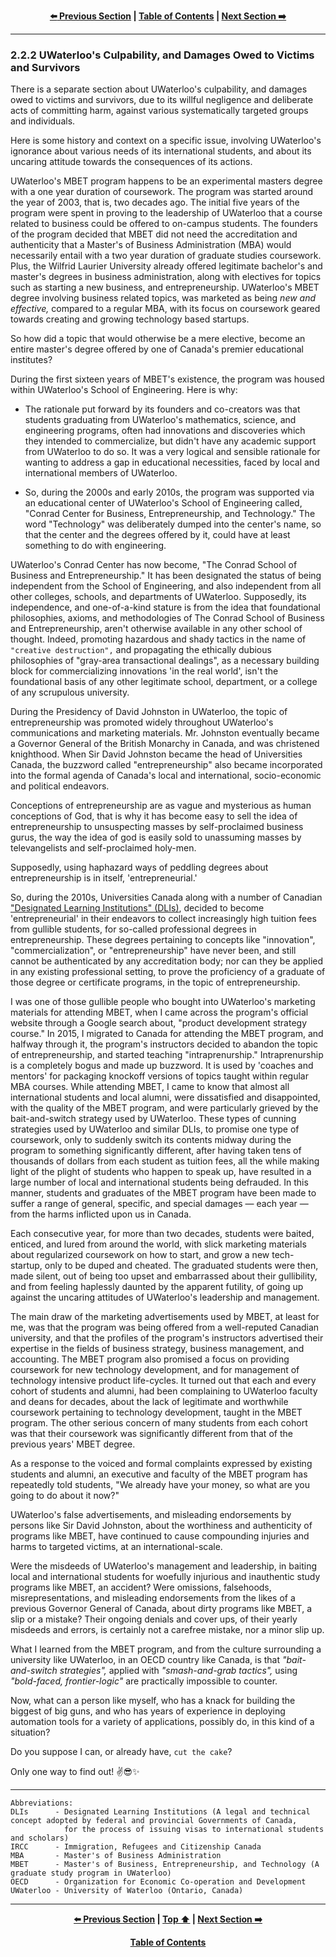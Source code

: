 <div align="center">
  
  **[:arrow_left: Previous Section][Prev] | [Table of Contents][TOC] | [Next Section :arrow_right:][Next]**
  
  [Prev]: ./02-2-1.md
  [Next]: ./02-3.md
  [TOC]: ./README.md#table-of-contents
  
</div>

---

### 2.2.2 UWaterloo's Culpability, and Damages Owed to Victims and Survivors

There is a separate section about UWaterloo's culpability, and damages owed to victims and survivors, due to its willful negligence and deliberate acts of committing harm, against various systematically targeted groups and individuals.

Here is some history and context on a specific issue, involving UWaterloo's ignorance about various needs of its international students, and about its uncaring attitude towards the consequences of its actions.

UWaterloo's MBET program happens to be an experimental masters degree with a one year duration of coursework. The program was started around the year of 2003, that is, two decades ago. The initial five years of the program were spent in proving to the leadership of UWaterloo that a course related to business could be offered to on-campus students. The founders of the program decided that MBET did not need the accreditation and authenticity that a Master's of Business Administration (MBA) would necessarily entail with a two year duration of graduate studies coursework. Plus, the Wilfrid Laurier University already offered legitimate bachelor's and master's degrees in business administration, along with electives for topics such as starting a new business, and entrepreneurship. UWaterloo's MBET degree involving business related topics, was marketed as being *new and effective,* compared to a regular MBA, with its focus on coursework geared towards creating and growing technology based startups.

So how did a topic that would otherwise be a mere elective, become an entire master's degree offered by one of Canada's premier educational institutes? 

During the first sixteen years of MBET's existence, the program was housed within UWaterloo's School of Engineering. Here is why: 

- The rationale put forward by its founders and co-creators was that students graduating from UWaterloo's mathematics, science, and engineering programs, often had innovations and discoveries which they intended to commercialize, but didn't have any academic support from UWaterloo to do so. It was a very logical and sensible rationale for wanting to address a gap in educational necessities, faced by local and international members of UWaterloo. 

- So, during the 2000s and early 2010s, the program was supported via an educational center of UWaterloo's School of Engineering called, "Conrad Center for Business, Entrepreneurship, and Technology." The word "Technology" was deliberately dumped into the center's name, so that the center and the degrees offered by it, could have at least something to do with engineering. 

UWaterloo's Conrad Center has now become, "The Conrad School of Business and Entrepreneurship." It has been designated the status of being independent from the School of Engineering, and also independent from all other colleges, schools, and departments of UWaterloo. Supposedly, its independence, and one-of-a-kind stature is from the idea that foundational philosophies, axioms, and methodologies of The Conrad School of Business and Entrepreneurship, aren't otherwise available in any other school of thought. Indeed, promoting hazardous and shady tactics in the name of `"creative destruction",` and propagating the ethically dubious philosophies of "gray-area transactional dealings", as a necessary building block for commercializing innovations 'in the real world', isn't the foundational basis of any other legitimate school, department, or a college of any scrupulous university. 

During the Presidency of David Johnston in UWaterloo, the topic of entrepreneurship was promoted widely throughout UWaterloo's communications and marketing materials. Mr. Johnston eventually became a Governor General of the British Monarchy in Canada, and was christened knighthood. When Sir David Johnston became the head of Universities Canada, the buzzword called "entrepreneurship" also became incorporated into the formal agenda of Canada's local and international, socio-economic and political endeavors. 

Conceptions of entrepreneurship are as vague and mysterious as human conceptions of God, that is why it has become easy to sell the idea of entrepreneurship to unsuspecting masses by self-proclaimed business gurus, the way the idea of god is easily sold to unassuming masses by televangelists and self-proclaimed holy-men.  

Supposedly, using haphazard ways of peddling degrees about entrepreneurship is in itself, 'entrepreneurial.'  

So, during the 2010s, Universities Canada along with a number of Canadian ["Designated Learning Institutions" (DLIs)](https://www.canada.ca/en/immigration-refugees-citizenship/services/study-canada/study-permit/prepare/designated-learning-institutions-list.html), decided to become 'entrepreneurial' in their endeavors to collect increasingly high tuition fees from gullible students, for so-called professional degrees in entrepreneurship. These degrees pertaining to concepts like "innovation", "commercialization", or "entrepreneurship" have never been, and still cannot be authenticated by any accreditation body; nor can they be applied in any existing professional setting, to prove the proficiency of a graduate of those degree or certificate programs, in the topic of entrepreneurship. 

I was one of those gullible people who bought into UWaterloo's marketing materials for attending MBET, when I came across the program's official website through a Google search about, "product development strategy course." In 2015, I migrated to Canada for attending the MBET program, and halfway through it, the program's instructors decided to abandon the topic of entrepreneurship, and started teaching "intraprenurship." Intraprenurship is a completely bogus and made up buzzword. It is used by 'coaches and mentors' for packaging knockoff versions of topics taught within regular MBA courses. While attending MBET, I came to know that almost all international students and local alumni, were dissatisfied and disappointed, with the quality of the MBET program, and were particularly grieved by the bait-and-switch strategy used by UWaterloo. These types of cunning strategies used by UWaterloo and similar DLIs, to promise one type of coursework, only to suddenly switch its contents midway during the program to something significantly different, after having taken tens of thousands of dollars from each student as tuition fees, all the while making light of the plight of students who happen to speak up, have resulted in a large number of local and international students being defrauded. In this manner, students and graduates of the MBET program have been made to suffer a range of general, specific, and special damages — each year — from the harms inflicted upon us in Canada. 

Each consecutive year, for more than two decades, students were baited, enticed, and lured from around the world, with slick marketing materials about regularized coursework on how to start, and grow a new tech-startup, only to be duped and cheated. The graduated students were then, made silent, out of being too upset and embarrassed about their gullibility, and from feeling haplessly daunted by the apparent futility, of going up against the uncaring attitudes of UWaterloo's leadership and management. 

The main draw of the marketing advertisements used by MBET, at least for me, was that the program was being offered from a well-reputed Canadian university, and that the profiles of the program's instructors advertised their expertise in the fields of business strategy, business management, and accounting. The MBET program also promised a focus on providing coursework for new technology development, and for management of technology intensive product life-cycles. It turned out that each and every cohort of students and alumni, had been complaining to UWaterloo faculty and deans for decades, about the lack of legitimate and worthwhile coursework pertaining to technology development, taught in the MBET program. The other serious concern of many students from each cohort was that their coursework was significantly different from that of the previous years' MBET degree.   

As a response to the voiced and formal complaints expressed by existing students and alumni, an executive and faculty of the MBET program has repeatedly told students, "We already have your money, so what are you going to do about it now?"

UWaterloo's false advertisements, and misleading endorsements by persons like Sir David Johnston, about the worthiness and authenticity of programs like MBET, have continued to cause compounding injuries and harms to targeted victims, at an international-scale.

Were the misdeeds of UWaterloo's management and leadership, in baiting local and international students for woefully injurious and inauthentic study programs like MBET, an accident? Were omissions, falsehoods, misrepresentations, and misleading endorsements from the likes of a previous Governor General of Canada, about dirty programs like MBET, a slip or a mistake? Their ongoing denials and cover ups, of their yearly misdeeds and errors, is certainly not a carefree mistake, nor a minor slip up. 

What I learned from the MBET program, and from the culture surrounding a university like UWaterloo, in an OECD country like Canada, is that *"bait-and-switch strategies",* applied with *"smash-and-grab tactics",* using *"bold-faced, frontier-logic"* are practically impossible to counter.  

Now, what can a person like myself, who has a knack for building the biggest of big guns, and who has years of experience in deploying automation tools for a variety of applications, possibly do, in this kind of a situation? 

Do you suppose I can, or already have, `cut the cake`?

Only one way to find out! :v::sunglasses::sparkles:

---

```
Abbreviations:
DLIs      - Designated Learning Institutions (A legal and technical concept adopted by federal and provincial Governments of Canada, 
            for the process of issuing visas to international students and scholars) 
IRCC      - Immigration, Refugees and Citizenship Canada 
MBA       - Master's of Business Administration
MBET      - Master's of Business, Entrepreneurship, and Technology (A graduate study program in UWaterloo)
OECD      - Organization for Economic Co-operation and Development 
UWaterloo - University of Waterloo (Ontario, Canada)

```

---
<div align="center">
  
  **[:arrow_left: Previous Section][Prev] | [Top :arrow_up:][Top] | [Next Section :arrow_right:][Next]** 
  
  **[Table of Contents][TOC]**

  [Prev]: ./02-2-1.md
  [Top]: ./02-2-2.md#222-uwaterloos-culpability-and-damages-owed-to-victims-and-survivors
  [Next]: ./02-2-3.md
  [TOC]: ./README.md#table-of-contents
  
</div>